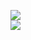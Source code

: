 [![](https://img.shields.io/badge/Made%20With-Github%20Spray-lightgrey.svg?style=for-the-badge&logo=github)](https://github.com/Annihil/github-spray#7303)  
[![](https://i.imgur.com/2DrTn0Z.gif)](https://github.com/Annihil/github-spray)